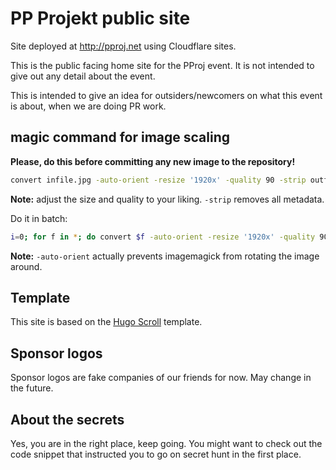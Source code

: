 # PP Projekt public site

Site deployed at http://pproj.net using Cloudflare sites.

This is the public facing home site for the PProj event.
It is not intended to give out any detail about the event.

This is intended to give an idea for outsiders/newcomers on what this event is about, when we are doing PR work.

## magic command for image scaling

**Please, do this before committing any new image to the repository!**

```bash
convert infile.jpg -auto-orient -resize '1920x' -quality 90 -strip outfile.jpg
```

**Note:** adjust the size and quality to your liking. `-strip` removes all metadata.

Do it in batch:

```bash
i=0; for f in *; do convert $f -auto-orient -resize '1920x' -quality 90 -strip $i.jpg; i=$(( $i + 1 )); done
```

**Note:** `-auto-orient` actually prevents imagemagick from rotating the image around.

## Template

This site is based on the [Hugo Scroll](https://themes.gohugo.io/themes/hugo-scroll/) template.

## Sponsor logos

Sponsor logos are fake companies of our friends for now. May change in the future.

## About the secrets

Yes, you are in the right place, keep going. You might want to check out the code snippet that instructed you to go on secret hunt in the first place.
